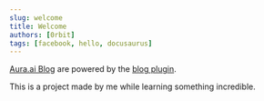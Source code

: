 ```yaml
---
slug: welcome
title: Welcome
authors: [0rbit]
tags: [facebook, hello, docusaurus]
---
```


[Aura.ai Blog](https://docusaurus.io/docs/blog) are powered by the [blog plugin](https://docusaurus.io/docs/api/plugins/@docusaurus/plugin-content-blog).

This is a project made by me while learning something incredible.